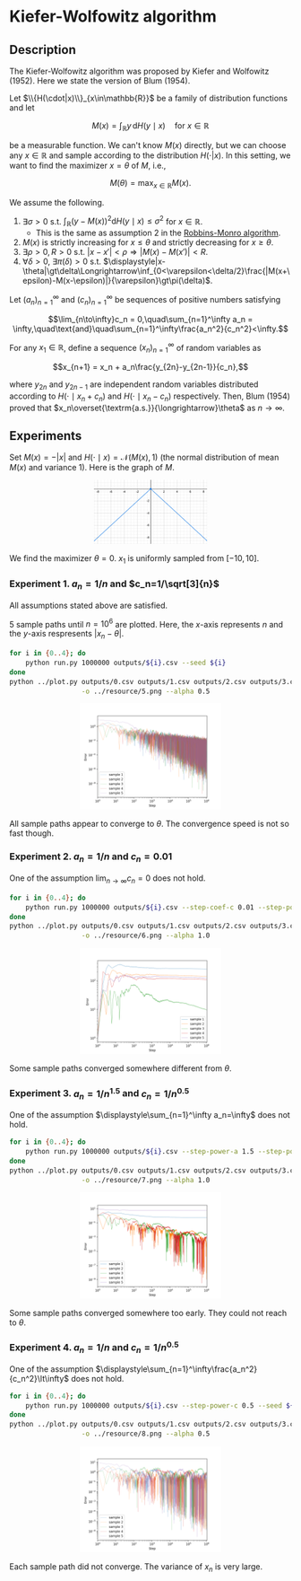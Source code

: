 # Kiefer-Wolfowitz algorithm

## Description
The Kiefer-Wolfowitz algorithm was proposed by Kiefer and Wolfowitz (1952). Here we state the version of Blum (1954).

Let $\\{H(\cdot|x)\\}_{x\in\mathbb{R}}$ be a family of distribution functions and let

```math
M(x) = \int_\mathbb{R}y\,\mathrm{d}H(y\mid x)\quad\text{for $x\in\mathbb{R}$}
```

be a measurable function. We can't know $M(x)$ directly, but we can choose any $x\in\mathbb{R}$ and sample according to the distribution $H(\cdot|x)$.
In this setting, we want to find the maximizer $x=\theta$ of $M$, i.e.,

```math
M(\theta) = \max_{x\in\mathbb{R}}M(x).
```

We assume the following.
1. $\exists\sigma>0$ s.t. $\displaystyle\int_\mathbb{R}(y-M(x))^2\mathrm{d}H(y\mid x)\le\sigma^2$ for $x\in\mathbb{R}$.
    - This is the same as assumption 2 in the [Robbins-Monro algorithm](robbins-monro/).
1. $M(x)$ is strictly increasing for $x\le\theta$ and strictly decreasing for $x\ge\theta$.
1. $\exists\rho\gt 0,R\gt 0$ s.t. $|x-x'|\lt\rho\Longrightarrow|M(x)-M(x')|\lt R$.
1. $\forall\delta\gt 0$, $\exists\pi(\delta)\gt 0$ s.t. $\displaystyle|x-\theta|\gt\delta\Longrightarrow\inf_{0<\varepsilon<\delta/2}\frac{|M(x+\epsilon)-M(x-\epsilon)|}{\varepsilon}\gt\pi(\delta)$.

Let $(a_n)_{n=1}^\infty$ and $(c_n) _ {n=1}^\infty$ be sequences of positive numbers satisfying

```math
\lim_{n\to\infty}c_n = 0,\quad\sum_{n=1}^\infty a_n = \infty,\quad\text{and}\quad\sum_{n=1}^\infty\frac{a_n^2}{c_n^2}<\infty.
```

For any $x_1\in\mathbb{R}$, define a sequence $(x_n)_{n=1}^\infty$ of random variables as

```math
x_{n+1} = x_n + a_n\frac{y_{2n}-y_{2n-1}}{c_n},
```

where $y_{2n}$ and $y_{2n-1}$ are independent random variables distributed according to $H(\cdot\mid x_n+c_n)$ and $H(\cdot\mid x_n-c_n)$ respectively.
Then, Blum (1954) proved that $x_n\overset{\textrm{a.s.}}{\longrightarrow}\theta$ as $n\to\infty$.

## Experiments
Set $M(x)=-|x|$ and $H(\cdot\mid x)=\mathcal{N}(M(x),1)$ (the normal distribution of mean $M(x)$ and variance $1$). Here is the graph of $M$.
<div align="center">
    <img src="../resource/M3.png" width="40%">
</div>

We find the maximizer $\theta=0$. $x_1$ is uniformly sampled from $[-10,10]$.

### Experiment 1. $a_n=1/n$ and $c_n=1/\sqrt[3]{n}$
All assumptions stated above are satisfied.

$5$ sample paths until $n=10^6$ are plotted. Here, the $x$-axis represents $n$ and the $y$-axis respresents $|x_n-\theta|$.
```bash
for i in {0..4}; do
    python run.py 1000000 outputs/${i}.csv --seed ${i}
done
python ../plot.py outputs/0.csv outputs/1.csv outputs/2.csv outputs/3.csv outputs/4.csv \
                  -o ../resource/5.png --alpha 0.5
```
<div align="center">
    <img src="../resource/5.png" width="50%">
</div>

All sample paths appear to converge to $\theta$.
The convergence speed is not so fast though.

### Experiment 2. $a_n=1/n$ and $c_n=0.01$
One of the assumption $\displaystyle\lim_{n\to\infty}c_n = 0$ does not hold.

```bash
for i in {0..4}; do
    python run.py 1000000 outputs/${i}.csv --step-coef-c 0.01 --step-power-c 0.0 --seed ${i}
done
python ../plot.py outputs/0.csv outputs/1.csv outputs/2.csv outputs/3.csv outputs/4.csv \
                  -o ../resource/6.png --alpha 1.0
```
<div align="center">
    <img src="../resource/6.png" width="50%">
</div>

Some sample paths converged somewhere different from $\theta$.

### Experiment 3. $a_n=1/n^{1.5}$ and $c_n=1/n^{0.5}$
One of the assumption $\displaystyle\sum_{n=1}^\infty a_n=\infty$ does not hold.

```bash
for i in {0..4}; do
    python run.py 1000000 outputs/${i}.csv --step-power-a 1.5 --step-power-c 0.5 --seed ${i}
done
python ../plot.py outputs/0.csv outputs/1.csv outputs/2.csv outputs/3.csv outputs/4.csv \
                  -o ../resource/7.png --alpha 1.0
```
<div align="center">
    <img src="../resource/7.png" width="50%">
</div>

Some sample paths converged somewhere too early. They could not reach to $\theta$.

### Experiment 4. $a_n=1/n$ and $c_n=1/n^{0.5}$
One of the assumption $\displaystyle\sum_{n=1}^\infty\frac{a_n^2}{c_n^2}\lt\infty$ does not hold.

```bash
for i in {0..4}; do
    python run.py 1000000 outputs/${i}.csv --step-power-c 0.5 --seed ${i}
done
python ../plot.py outputs/0.csv outputs/1.csv outputs/2.csv outputs/3.csv outputs/4.csv \
                  -o ../resource/8.png --alpha 0.5
```
<div align="center">
    <img src="../resource/8.png" width="50%">
</div>

Each sample path did not converge. The variance of $x_n$ is very large.
